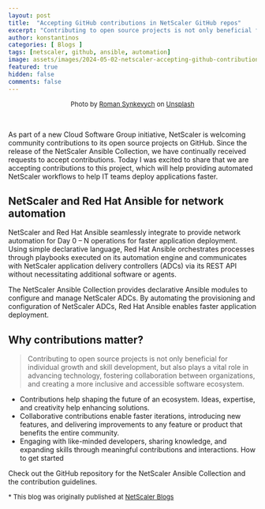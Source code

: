 ```yaml
---
layout: post
title:  "Accepting GitHub contributions in NetScaler GitHub repos"
excerpt: "Contributing to open source projects is not only beneficial for individual growth and skill development, but also plays a vital role in advancing technology, fostering collaboration between organizations, and creating a more inclusive and accessible software ecosystem."
author: konstantinos
categories: [ Blogs ]
tags: [netscaler, github, ansible, automation]
image: assets/images/2024-05-02-netscaler-accepting-github-contributions.jpg
featured: true
hidden: false
comments: false
---
```


<div style="text-align: center; font-size: small;">Photo by <a href="https://unsplash.com/@synkevych?utm_content=creditCopyText&utm_medium=referral&utm_source=unsplash">Roman Synkevych</a> on <a href="https://unsplash.com/photos/blue-and-black-penguin-plush-toy-UT8LMo-wlyk?utm_content=creditCopyText&utm_medium=referral&utm_source=unsplash">Unsplash</a></div>
  

&nbsp;  

As part of a new Cloud Software Group initiative, NetScaler is welcoming community contributions to its open source projects on GitHub. Since the release of the NetScaler Ansible Collection, we have continually received requests to accept contributions. Today I was excited to share that we are accepting contributions to this project, which will help providing automated NetScaler workflows to help IT teams deploy applications faster.

## NetScaler and Red Hat Ansible for network automation

NetScaler and Red Hat Ansible seamlessly integrate to provide network automation for Day 0 – N operations for faster application deployment. Using simple declarative language, Red Hat Ansible orchestrates processes through playbooks executed on its automation engine and communicates with NetScaler application delivery controllers (ADCs) via its REST API without necessitating additional software or agents.

The NetScaler Ansible Collection provides declarative Ansible modules to configure and manage NetScaler ADCs. By automating the provisioning and configuration of NetScaler ADCs, Red Hat Ansible enables faster application deployment.

## Why contributions matter?

> Contributing to open source projects is not only beneficial for individual growth and skill development, but also plays a vital role in advancing technology, fostering collaboration between organizations, and creating a more inclusive and accessible software ecosystem.

- Contributions help shaping the future of an ecosystem. Ideas, expertise, and creativity help enhancing solutions.
- Collaborative contributions enable faster iterations, introducing new features, and delivering improvements to any feature or product that benefits the entire community.
- Engaging with like-minded developers, sharing knowledge, and expanding skills through meaningful contributions and interactions.
How to get started

Check out the GitHub repository for the NetScaler Ansible Collection and the contribution guidelines. 


<div style="font-size: small;">* This blog was originally published at <a target="_blank" href="https://www.netscaler.com/blog/news/netscaler-now-accepting-github-community-contributions/">NetScaler Blogs</a></div>

&nbsp;  
